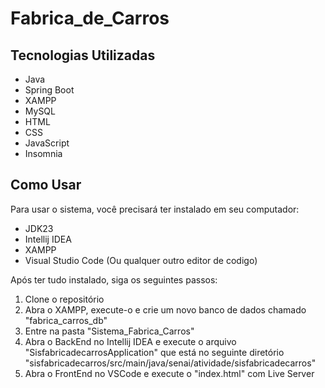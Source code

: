 # Fabrica_de_Carros

<h2>Tecnologias Utilizadas</h2>
<ul>
    <li>Java</li>
    <li>Spring Boot</li>
    <li>XAMPP</li>
    <li>MySQL</li>
    <li>HTML</li>
    <li>CSS</li>
    <li>JavaScript</li>
    <li>Insomnia</li>
</ul>

<h2>Como Usar</h2>
<p>Para usar o sistema, você precisará ter instalado em seu computador:</p>
<ul>
    <li>JDK23</li>
    <li>Intellij IDEA</li>
    <li>XAMPP</li>
    <li>Visual Studio Code (Ou qualquer outro editor de codigo)</li>
</ul>

<p>Após ter tudo instalado, siga os seguintes passos:</p>
<ol>
<li>Clone o repositório</li>
<li>Abra o XAMPP, execute-o e crie um novo banco de dados chamado "fabrica_carros_db"</li>
<li>Entre na pasta "Sistema_Fabrica_Carros"</li>
<li>Abra o BackEnd no Intellij IDEA e execute o arquivo "SisfabricadecarrosApplication" que está no seguinte diretório "sisfabricadecarros/src/main/java/senai/atividade/sisfabricadecarros"</li>
<li>Abra o FrontEnd no VSCode e execute o "index.html" com Live Server</li>
</ol>
